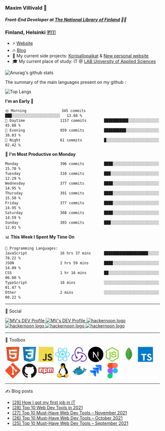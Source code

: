 ### Maxim Villivald 👋 
##### Front-End Developer at [The National Library of Finland](https://www.kansalliskirjasto.fi/en) 👨‍💻 
### Finland, Helsinki 🇫🇮

- ⚡️ [Website](https://villivald.com/)
- 🔥 [Blog](https://create-react-app.com/)
- 🏀 My current side projects: [Koripallopaikat](https://github.com/villivald/koripallopaikat) & [New personal website](https://github.com/villivald/villivald.com)
- 🎓 My current place of study: IT @ [LAB University of Applied Sciences](https://lab.fi/en)

![Anurag's github stats](https://github-readme-stats.vercel.app/api?username=villivald&show_icons=true&theme=radical) <br/>

The summary of the main languages present on my github : 

![Top Langs](https://github-readme-stats.vercel.app/api/top-langs/?username=villivald&layout=compact)

<!--START_SECTION:waka-->
**I'm an Early 🐤** 

```text
🌞 Morning                345 commits         ███░░░░░░░░░░░░░░░░░░░░░░   13.68 % 
🌆 Daytime                1157 commits        ███████████░░░░░░░░░░░░░░   45.88 % 
🌃 Evening                959 commits         ██████████░░░░░░░░░░░░░░░   38.03 % 
🌙 Night                  61 commits          █░░░░░░░░░░░░░░░░░░░░░░░░   02.42 % 
```
📅 **I'm Most Productive on Monday** 

```text
Monday                   396 commits         ████░░░░░░░░░░░░░░░░░░░░░   15.70 % 
Tuesday                  310 commits         ███░░░░░░░░░░░░░░░░░░░░░░   12.29 % 
Wednesday                377 commits         ████░░░░░░░░░░░░░░░░░░░░░   14.95 % 
Thursday                 391 commits         ████░░░░░░░░░░░░░░░░░░░░░   15.50 % 
Friday                   377 commits         ████░░░░░░░░░░░░░░░░░░░░░   14.95 % 
Saturday                 368 commits         ████░░░░░░░░░░░░░░░░░░░░░   14.59 % 
Sunday                   303 commits         ███░░░░░░░░░░░░░░░░░░░░░░   12.01 % 
```


📊 **This Week I Spent My Time On** 

```text
💬 Programming Languages: 
JavaScript               16 hrs 37 mins      ████████████████████░░░░░   78.22 % 
JSON                     2 hrs 59 mins       ████░░░░░░░░░░░░░░░░░░░░░   14.09 % 
CSS                      1 hr 16 mins        ██░░░░░░░░░░░░░░░░░░░░░░░   06.00 % 
TypeScript               18 mins             ░░░░░░░░░░░░░░░░░░░░░░░░░   01.47 % 
Other                    2 mins              ░░░░░░░░░░░░░░░░░░░░░░░░░   00.22 % 
```


<!--END_SECTION:waka-->

---

📱 Social

<a href="https://create-react-app.com/">
  <img src="https://i.imgur.com/CdFy6Q2.png" alt="MV's DEV Profile" height="60" width="60">
</a>
<a href="https://dev.to/villivald">
  <img src="https://d2fltix0v2e0sb.cloudfront.net/dev-badge.svg" alt="MV's DEV Profile" height="64" width="64">
</a>
<a href="https://hackernoon.com/u/villivald">
  <img alt="hackernoon logo" src="https://hackernoon.com/hn-icon.png" width="60" height="60"/>
</a>
<a href="https://www.linkedin.com/in/villivald">
  <img alt="hackernoon logo" src="https://i.imgur.com/3GY2eJw.png" width="64" height="64"/>
</a>
<a href="https://twitter.com/crapp_blog">
  <img alt="hackernoon logo" src="https://i.imgur.com/SnM7J4Q.png" width="64" height="64"/>
</a>
<a href="https://t.me/villivald">
  <img alt="hackernoon logo" src="https://i.imgur.com/YZlT2nQ.png" width="64" height="64"/>
</a>


---

🧰 Toolbox

<div>
<img src="https://github.com/devicons/devicon/blob/master/icons/html5/html5-original.svg" alt="html Logo" width="50" height="50"/> 
<img src="https://github.com/devicons/devicon/blob/master/icons/css3/css3-original.svg" alt="css Logo" width="50" height="50"/> 
<img src="https://github.com/devicons/devicon/blob/master/icons/javascript/javascript-original.svg" alt="JavaScript Logo" width="50" height="50"/> 
<img src="https://github.com/devicons/devicon/blob/master/icons/react/react-original.svg" alt="react Logo" width="50" height="50"/> 
<img src="https://github.com/devicons/devicon/blob/master/icons/redux/redux-original.svg" alt="redux Logo" width="50" height="50"/> 
<img src="https://github.com/devicons/devicon/blob/master/icons/nextjs/nextjs-original.svg" alt="next js Logo" width="50" height="50"/> 
<img src="https://github.com/devicons/devicon/blob/master/icons/nodejs/nodejs-original.svg" alt="node Logo" width="50" height="50"/> 
<img src="https://github.com/devicons/devicon/blob/master/icons/mongodb/mongodb-original.svg" alt="mongodb Logo" width="50" height="50"/>
<img src="https://github.com/devicons/devicon/blob/master/icons/typescript/typescript-original.svg" alt="TypeScript Logo" width="50" height="50"/> 
<img src="https://github.com/devicons/devicon/blob/master/icons/git/git-original.svg" alt="git Logo" width="50" height="50"/> 
<img src="https://github.com/devicons/devicon/blob/master/icons/github/github-original.svg" alt="github Logo" width="50" height="50"/> 
<img src="https://github.com/devicons/devicon/blob/master/icons/npm/npm-original-wordmark.svg" alt="npm Logo" width="50" height="50"/> 
<img src="https://github.com/devicons/devicon/blob/master/icons/linux/linux-original.svg" alt="linux Logo" width="50" height="50"/> 
<img src="https://github.com/devicons/devicon/blob/master/icons/docker/docker-original.svg" alt="docker Logo" width="50" height="50"/> 
<img src="https://github.com/devicons/devicon/blob/master/icons/jira/jira-original.svg" alt="jira Logo" width="50" height="50"/> 
<img src="https://github.com/devicons/devicon/blob/master/icons/figma/figma-original.svg" alt="figma Logo" width="50" height="50"/> 
</div>

---

✍️ Blog posts
<!-- BLOG-POST-LIST:START -->
- [[29] How I got my first job in IT](https://dev.to/villivald/29-how-i-got-my-first-job-in-it-30aj)
- [[28] Top 10 Web Dev Tools in 2021](https://dev.to/villivald/28-top-10-web-dev-tools-in-2021-1k4i)
- [[27] Top 10 Must-Have Web Dev Tools – November 2021](https://dev.to/villivald/27-top-10-must-have-web-dev-tools-november-2021-1j4c)
- [[26] Top 10 Must-Have Web Dev Tools – October 2021](https://dev.to/villivald/25-top-10-must-have-web-dev-tools-september-2021-200j)
- [[25] Top 10 Must-Have Web Dev Tools – September 2021](https://dev.to/villivald/25-top-10-must-have-web-dev-tools-september-2021-f9p)
<!-- BLOG-POST-LIST:END -->
